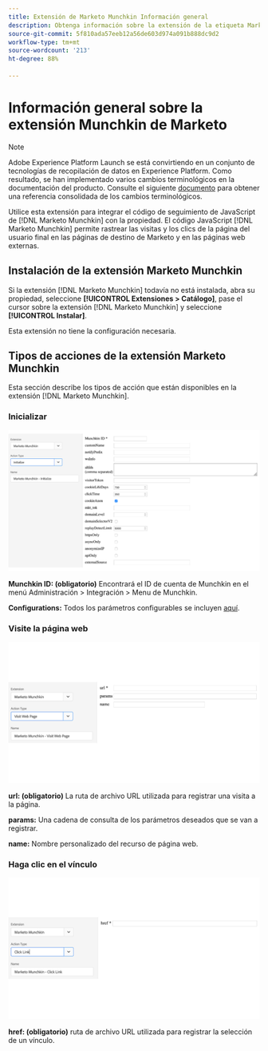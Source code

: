 ```yaml
---
title: Extensión de Marketo Munchkin Información general
description: Obtenga información sobre la extensión de la etiqueta Marketo Munchkin en Adobe Experience Platform.
source-git-commit: 5f810ada57eeb12a56de603d974a091b888dc9d2
workflow-type: tm+mt
source-wordcount: '213'
ht-degree: 88%

---
```


# Información general sobre la extensión Munchkin de Marketo

>[!NOTE]
>
>Adobe Experience Platform Launch se está convirtiendo en un conjunto de tecnologías de recopilación de datos en Experience Platform. Como resultado, se han implementado varios cambios terminológicos en la documentación del producto. Consulte el siguiente [documento](../../../term-updates.md) para obtener una referencia consolidada de los cambios terminológicos.

Utilice esta extensión para integrar el código de seguimiento de JavaScript de [!DNL Marketo Munchkin] con la propiedad. El código JavaScript [!DNL Marketo Munchkin] permite rastrear las visitas y los clics de la página del usuario final en las páginas de destino de Marketo y en las páginas web externas.

## Instalación de la extensión Marketo Munchkin

Si la extensión [!DNL Marketo Munchkin] todavía no está instalada, abra su propiedad, seleccione **[!UICONTROL Extensiones > Catálogo]**, pase el cursor sobre la extensión [!DNL Marketo Munchkin] y seleccione **[!UICONTROL Instalar]**.

Esta extensión no tiene la configuración necesaria.

## Tipos de acciones de la extensión Marketo Munchkin

Esta sección describe los tipos de acción que están disponibles en la extensión [!DNL Marketo Munchkin].

### Inicializar

![](../../../images/munchkin-Init.png)

**Munchkin ID: (obligatorio)** Encontrará el ID de cuenta de Munchkin en el menú Administración > Integración > Menu de Munchkin.

**Configurations:** Todos los parámetros configurables se incluyen [aquí](https://developers.marketo.com/javascript-api/lead-tracking/configuration/).

### Visite la página web

![](../../../images/munchkin-visit-page.png)

**url: (obligatorio)** La ruta de archivo URL utilizada para registrar una visita a la página.

**params:** Una cadena de consulta de los parámetros deseados que se van a registrar.

**name:** Nombre personalizado del recurso de página web.

### Haga clic en el vínculo

![](../../../images/munchkin-click-link.png)

**href: (obligatorio)** ruta de archivo URL utilizada para registrar la selección de un vínculo.
